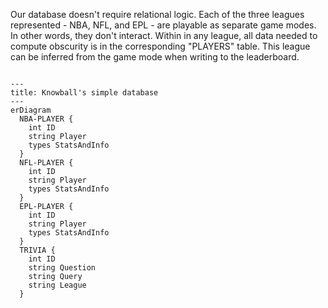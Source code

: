 Our database doesn't require relational logic. Each of the three leagues represented - NBA, NFL, and EPL - are playable as separate game modes.
In other words, they don't interact. Within in any league, all data needed to compute obscurity is in the corresponding "PLAYERS" table. This
league can be inferred from the game mode when writing to the leaderboard.

```mermaid

---
title: Knowball's simple database
---
erDiagram
  NBA-PLAYER {
    int ID
    string Player
    types StatsAndInfo
  }
  NFL-PLAYER {
    int ID
    string Player
    types StatsAndInfo
  }
  EPL-PLAYER {
    int ID
    string Player
    types StatsAndInfo
  }
  TRIVIA {
    int ID
    string Question
    string Query
    string League
  }

```
